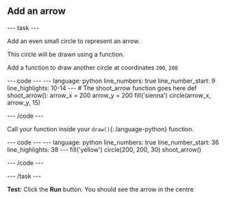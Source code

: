 <h2 class="c-project-heading--task">Add an arrow</h2>

--- task ---

Add an even small circle to represent an arrow.

This circle will be drawn using a function.

Add a function to draw another circle at coordinates `200`, `200`

<div class="c-project-code">
--- code ---
---
language: python
line_numbers: true
line_number_start: 9
line_highlights: 10-14
---
# The shoot_arrow function goes here
def shoot_arrow():
    arrow_x = 200
    arrow_y = 200
    fill('sienna')
    circle(arrow_x, arrow_y, 15)

--- /code ---
</div>

Call your function inside your `draw()`{:.language-python} function.

<div class="c-project-code">
--- code ---
---
language: python
line_numbers: true
line_number_start: 36
line_highlights: 38
---
    fill('yellow')
    circle(200, 200, 30)
    shoot_arrow()

--- /code ---
</div>

--- /task ---

**Test:** Click the **Run** button. You should see the arrow in the centre